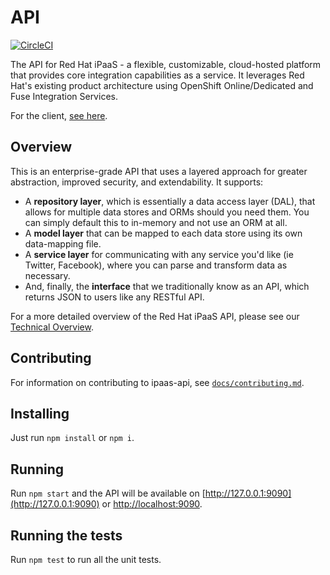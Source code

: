 # API

[![CircleCI](https://circleci.com/gh/redhat-ipaas/ipaas-api.svg?style=svg)](https://circleci.com/gh/redhat-ipaas/ipaas-api)

The API for Red Hat iPaaS - a flexible, customizable, cloud-hosted platform that provides core integration capabilities as a service. It leverages Red Hat's existing product architecture using OpenShift Online/Dedicated and Fuse Integration Services.

For the client, [see here](https://github.com/redhat-ipaas/ipaas-client).

## Overview
This is an enterprise-grade API that uses a layered approach for greater abstraction, improved security, and extendability. It supports:

- A **repository layer**, which is essentially a data access layer (DAL), that allows for multiple data stores and ORMs should you need them. You can simply default this to in-memory and not use an ORM at all.
- A **model layer** that can be mapped to each data store using its own data-mapping file.
- A **service layer** for communicating with any service you'd like (ie Twitter, Facebook), where you can parse and transform data as necessary.
- And, finally, the **interface** that we traditionally know as an API, which returns JSON to users like any RESTful API.

For a more detailed overview of the Red Hat iPaaS API, please see our [Technical Overview](./docs/overview.md).

## Contributing
For information on contributing to ipaas-api, see [`docs/contributing.md`](./docs/contributing.md).


## Installing
Just run `npm install` or `npm i`.

## Running
Run `npm start` and the API will be available on [http://127.0.0.1:9090](http://127.0.0.1:9090) or [http://localhost:9090](http://localhost:9090).

## Running the tests
Run `npm test` to run all the unit tests.
